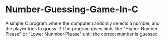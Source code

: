 # Number-Guessing-Game-In-C
A simple C program where the computer randomly selects a number, and the player tries to guess it! The program gives hints like "Higher Number Please" or "Lower Nunmber Please" until the correct number is guessed
